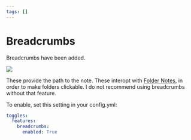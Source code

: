 ```yaml
---
tags: []
---
```

# Breadcrumbs

Breadcrumbs have been added.

![](../../Resources/img/Pasted%20image%2020220909145416.png)

These provide the path to the note. These interopt with [Folder Notes](../../Configurations/Features/Folder%20Notes.md), in order to make folders clickable. I do not recommend using breadcrumbs without that feature.

To enable, set this setting in your config.yml:
``` yaml
toggles:
  features:
    breadcrumbs:
      enabled: True
```

